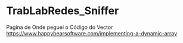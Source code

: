 # TrabLabRedes_Sniffer

Pagina de Onde peguei o Código do Vector 
https://www.happybearsoftware.com/implementing-a-dynamic-array
